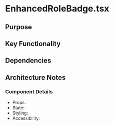 # EnhancedRoleBadge.tsx

## Purpose

## Key Functionality

## Dependencies

## Architecture Notes

### Component Details
- Props: 
- State: 
- Styling: 
- Accessibility: 
